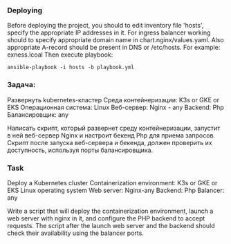 ### Deploying
Before deploying the project, you should to edit inventory file 'hosts', specify the appropriate IP addresses in it.
For ingress balancer working should to specify appropriate domain name in chart.nginx/values.yaml.
Also appropriate A-record should be present in DNS or /etc/hosts.
For example: exness.lcoal
Then execute playbook:
```
ansible-playbook -i hosts -b playbook.yml
```

### Задача:
Развернуть kubernetes-кластер
Среда контейнеризации: K3s or GKE or EKS
Операционная система: Linux
Веб-сервер: Nginx - any
Backend: Php
Балансировщик: any

Написать скрипт, который развернет среду контейнеризации, запустит в ней веб-сервер Nginx и настроит бекенд Php для приема запросов. Скрипт после запуска веб-сервера и бекенда, должен проверить их доступность, используя порты балансировщика.

### Task
Deploy a Kubernetes cluster
Containerization environment: K3s or GKE or EKS
Linux operating system
Web server: Nginx-any
Backend: Php
Balancer: any

Write a script that will deploy the containerization environment, launch a web server with nginx in it, and configure the PHP backend to accept requests. The script after the launch web server and the backend should check their availability using the balancer ports.
